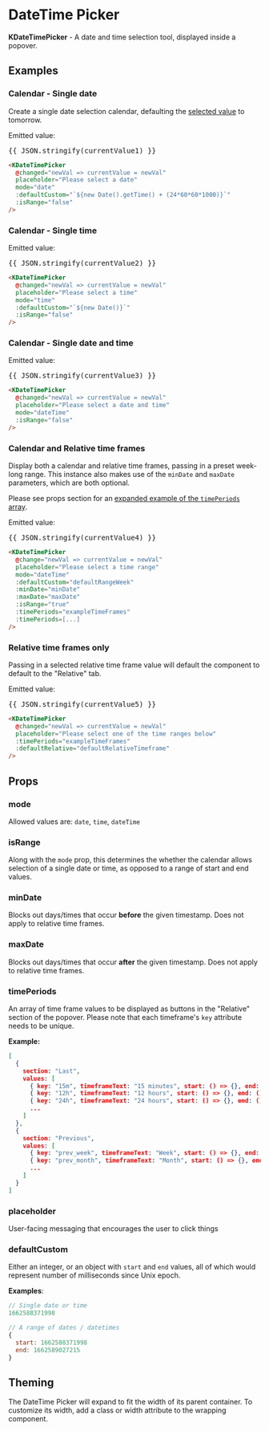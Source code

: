 # DateTime Picker

<div v-if="hasMounted">

**KDateTimePicker** - A date and time selection tool, displayed inside a popover.

## Examples

### Calendar - Single date

Create a single date selection calendar, defaulting the [selected value](#defaultcustom) to tomorrow.

<div>
  <KDateTimePicker
    @changed="newVal => currentValue1 = newVal"
    placeholder="Please select a date"
    mode="date"
    :defaultCustom="defaultSingleTomorrow"
    :isRange="false"
  />
  <div class="mt-6">Emitted value: <pre class="json">{{ JSON.stringify(currentValue1) }}</pre></div>
</div>

```html
<KDateTimePicker
  @changed="newVal => currentValue = newVal"
  placeholder="Please select a date"
  mode="date"
  :defaultCustom="`${new Date().getTime() + (24*60*60*1000)}`"
  :isRange="false"
/>
```

### Calendar - Single time

<div>
  <KDateTimePicker
    @changed="newVal => currentValue2 = newVal"
    placeholder="Please select a time"
    mode="time"
    :defaultCustom="defaultSingleToday"
    :isRange="false"
  />
  <div class="mt-6">Emitted value: <pre class="json">{{ JSON.stringify(currentValue2) }}</pre></div>
</div>

```html
<KDateTimePicker
  @changed="newVal => currentValue = newVal"
  placeholder="Please select a time"
  mode="time"
  :defaultCustom="`${new Date()}`"
  :isRange="false"
/>
```

### Calendar - Single date and time

<div>
  <KDateTimePicker
    @changed="newVal => currentValue3 = newVal"
    placeholder="Please select a date and time"
    mode="dateTime"
    :isRange="false"
  />
  <div class="mt-6">Emitted value: <pre class="json">{{ JSON.stringify(currentValue3) }}</pre></div>
</div>

```html
<KDateTimePicker
  @changed="newVal => currentValue = newVal"
  placeholder="Please select a date and time"
  mode="dateTime"
  :isRange="false"
/>
```

### Calendar and Relative time frames

Display both a calendar and relative time frames, passing in a preset week-long range.
This instance also makes use of the `minDate` and `maxDate` parameters, which are both optional.

Please see props section for an [expanded example of the `timePeriods` array](#timeperiods).

<div>
  <KDateTimePicker
    @changed="newVal => currentValue4 = newVal"
    placeholder="Please select a time range"
    mode="dateTime"
    :defaultCustom="defaultRangeWeek"
    :minDate="minDate"
    :maxDate="maxDate"
    :isRange="true"
    :timePeriods="exampleTimeFrames"
  />
  <div class="mt-6">Emitted value: <pre class="json">{{ JSON.stringify(currentValue4) }}</pre></div>
</div>

```html
<KDateTimePicker 
  @change="newVal => currentValue = newVal"
  placeholder="Please select a time range"
  mode="dateTime"
  :defaultCustom="defaultRangeWeek"
  :minDate="minDate"
  :maxDate="maxDate"
  :isRange="true"
  :timePeriods="exampleTimeFrames"
  :timePeriods=[...]
/>
```

### Relative time frames only

Passing in a selected relative time frame value will default the component to default to the "Relative" tab.

<div>
  <KDateTimePicker
    @changed="newVal => currentValue5 = newVal"
    placeholder="Please select a time range"
    :timePeriods="exampleTimeFrames"
    :defaultRelative="defaultRelativeTimeframe"
  />
  <div class="mt-6">Emitted value: <pre class="json">{{ JSON.stringify(currentValue5) }}</pre></div>
</div>

```html
<KDateTimePicker
  @changed="newVal => currentValue = newVal"
  placeholder="Please select one of the time ranges below"
  :timePeriods="exampleTimeFrames"
  :defaultRelative="defaultRelativeTimeframe"
/>
```

## Props

### mode

Allowed values are: `date`, `time`, `dateTime`

### isRange

Along with the `mode` prop, this determines the whether the calendar allows selection of a single date or time, as opposed to a range of start and end values.

### minDate

Blocks out days/times that occur **before** the given timestamp. Does not apply to relative time frames.

### maxDate

Blocks out days/times that occur **after** the given timestamp. Does not apply to relative time frames.

### timePeriods

An array of time frame values to be displayed as buttons in the "Relative" section of the popover.  Please note that each timeframe's `key` attribute needs to be unique.

**Example:**

```json
[
  {
    section: "Last",
    values: [
      { key: "15m", timeframeText: "15 minutes", start: () => {}, end: () => {} },
      { key: "12h", timeframeText: "12 hours", start: () => {}, end: () => {} },
      { key: "24h", timeframeText: "24 hours", start: () => {}, end: () => {} },
      ...
    ]
  },
  {
    section: "Previous",
    values: [
      { key: "prev_week", timeframeText: "Week", start: () => {}, end: () => {} },
      { key: "prev_month", timeframeText: "Month", start: () => {}, end: () => {} },
      ...
    ]
  }
]
```

### placeholder

User-facing messaging that encourages the user to click things

### defaultCustom

Either an integer, or an object with `start` and `end` values, all of which would represent number of milliseconds since Unix epoch.  

**Examples**:

```js
// Single date or time
1662588371998

// A range of dates / datetimes
{
  start: 1662588371998
  end: 1662589027215
}
```

## Theming

The DateTime Picker will expand to fit the width of its parent container. To customize its width, add a class or width attribute to the wrapping component.

</div>

<script>
import { TimePeriods, TimeframeKeys } from '../../docs/.vuepress/utils/KDatePickerMockData'

const exampleTimeFrames = [
  {
    section: 'Last',
    values: [
      TimePeriods.get(TimeframeKeys.FIFTEEN_MIN),
      TimePeriods.get(TimeframeKeys.ONE_HOUR),
      TimePeriods.get(TimeframeKeys.THREE_HOUR),
      TimePeriods.get(TimeframeKeys.SIX_HOUR),
      TimePeriods.get(TimeframeKeys.TWELVE_HOUR),
      TimePeriods.get(TimeframeKeys.ONE_DAY),
      TimePeriods.get(TimeframeKeys.SEVEN_DAY),
      TimePeriods.get(TimeframeKeys.THIRTY_DAY)
    ]
  },
  {
    section: 'Current',
    values: [
      TimePeriods.get(TimeframeKeys.CURRENT_WEEK),
      TimePeriods.get(TimeframeKeys.CURRENT_MONTH)
    ]
  },
  {
    section: 'Previous',
    values: [
      TimePeriods.get(TimeframeKeys.PREVIOUS_WEEK),
      TimePeriods.get(TimeframeKeys.PREVIOUS_MONTH)
    ]
  }
]

export default {
  data() {
    return {
      hasMounted: false,
      currentValue1: '',
      currentValue2: '',
      currentValue3: '',
      currentValue4: '',
      currentValue5: '',
      defaultSingleToday: new Date().getTime(),
      defaultSingleTomorrow: new Date().getTime() + (1*24*60*60*1000),
      defaultRangeTwoDay: {
        start: new Date().getTime() - (2*24*60*60*1000),
        end: new Date().getTime()
      },
      defaultRangeWeek: {
        start: new Date().getTime() - (7*24*60*60*1000),
        end: new Date().getTime()
      },
      maxDate: new Date().getTime(),
      minDate: new Date().getTime() - (365*24*60*60*1000),
      exampleTimeFrames
    }
  },
  computed: {
    defaultRelativeTimeframe () {
      return TimePeriods.get(TimeframeKeys.ONE_DAY)
    }
  },
  mounted() {
    this.hasMounted = true
  }
}
</script>

<style lang="scss" scoped>
pre.json {
  font-size: var(--type-xs);
  white-space: pre-wrap;
}

// Allows page to scroll further, thereby linking to correct section
h2, h3 {
  margin-top: 2rem;
}
.theme-default-content {
  margin-bottom: 20rem;
}
</style>
